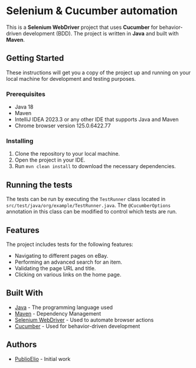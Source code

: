 # Selenium & Cucumber automation

This is a **Selenium WebDriver** project that uses **Cucumber** for behavior-driven development (BDD). The project is written in **Java** and built with **Maven**.

## Getting Started

These instructions will get you a copy of the project up and running on your local machine for development and testing purposes.

### Prerequisites

- Java 18
- Maven
- IntelliJ IDEA 2023.3 or any other IDE that supports Java and Maven
- Chrome browser version 125.0.6422.77

### Installing

1. Clone the repository to your local machine.
2. Open the project in your IDE.
3. Run `mvn clean install` to download the necessary dependencies.

## Running the tests

The tests can be run by executing the `TestRunner` class located in `src/test/java/org/example/TestRunner.java`. The `@CucumberOptions` annotation in this class can be modified to control which tests are run.

## Features

The project includes tests for the following features:

- Navigating to different pages on eBay.
- Performing an advanced search for an item.
- Validating the page URL and title.
- Clicking on various links on the home page.

## Built With

- [Java](https://www.java.com/) - The programming language used
- [Maven](https://maven.apache.org/) - Dependency Management
- [Selenium WebDriver](https://www.selenium.dev/) - Used to automate browser actions
- [Cucumber](https://cucumber.io/) - Used for behavior-driven development

## Authors

- [PublioElio](https://github.com/PublioElio) - Initial work
